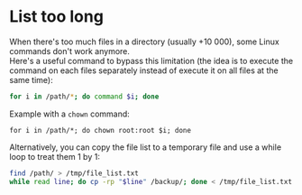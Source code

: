 # List too long

When there's too much files in a directory (usually +10 000), some Linux commands don't work anymore.  
Here's a useful command to bypass this limitation (the idea is to execute the command on each files separately instead of execute it on all files at the same time):

```bash
for i in /path/*; do command $i; done
```

Example with a `chown` command:

```bahs
for i in /path/*; do chown root:root $i; done
```

Alternatively, you can copy the file list to a temporary file and use a while loop to treat them 1 by 1:

```bash
find /path/ > /tmp/file_list.txt
while read line; do cp -rp "$line" /backup/; done < /tmp/file_list.txt
```

